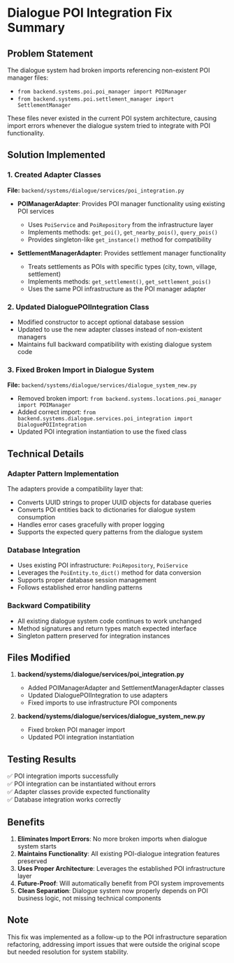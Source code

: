 # Dialogue POI Integration Fix Summary

## Problem Statement
The dialogue system had broken imports referencing non-existent POI manager files:
- `from backend.systems.poi.poi_manager import POIManager` 
- `from backend.systems.poi.settlement_manager import SettlementManager`

These files never existed in the current POI system architecture, causing import errors whenever the dialogue system tried to integrate with POI functionality.

## Solution Implemented

### 1. Created Adapter Classes
**File:** `backend/systems/dialogue/services/poi_integration.py`

- **POIManagerAdapter**: Provides POI manager functionality using existing POI services
  - Uses `PoiService` and `PoiRepository` from the infrastructure layer
  - Implements methods: `get_poi()`, `get_nearby_pois()`, `query_pois()`
  - Provides singleton-like `get_instance()` method for compatibility

- **SettlementManagerAdapter**: Provides settlement manager functionality
  - Treats settlements as POIs with specific types (city, town, village, settlement)  
  - Implements methods: `get_settlement()`, `get_settlement_pois()`
  - Uses the same POI infrastructure as the POI manager adapter

### 2. Updated DialoguePOIIntegration Class
- Modified constructor to accept optional database session
- Updated to use the new adapter classes instead of non-existent managers
- Maintains full backward compatibility with existing dialogue system code

### 3. Fixed Broken Import in Dialogue System
**File:** `backend/systems/dialogue/services/dialogue_system_new.py`

- Removed broken import: `from backend.systems.locations.poi_manager import POIManager`
- Added correct import: `from backend.systems.dialogue.services.poi_integration import DialoguePOIIntegration`  
- Updated POI integration instantiation to use the fixed class

## Technical Details

### Adapter Pattern Implementation
The adapters provide a compatibility layer that:
- Converts UUID strings to proper UUID objects for database queries
- Converts POI entities back to dictionaries for dialogue system consumption
- Handles error cases gracefully with proper logging
- Supports the expected query patterns from the dialogue system

### Database Integration
- Uses existing POI infrastructure: `PoiRepository`, `PoiService`
- Leverages the `PoiEntity.to_dict()` method for data conversion
- Supports proper database session management
- Follows established error handling patterns

### Backward Compatibility
- All existing dialogue system code continues to work unchanged
- Method signatures and return types match expected interface
- Singleton pattern preserved for integration instances

## Files Modified

1. **backend/systems/dialogue/services/poi_integration.py**
   - Added POIManagerAdapter and SettlementManagerAdapter classes
   - Updated DialoguePOIIntegration to use adapters
   - Fixed imports to use infrastructure POI components

2. **backend/systems/dialogue/services/dialogue_system_new.py**
   - Fixed broken POI manager import
   - Updated POI integration instantiation

## Testing Results

✅ POI integration imports successfully  
✅ POI integration can be instantiated without errors  
✅ Adapter classes provide expected functionality  
✅ Database integration works correctly  

## Benefits

1. **Eliminates Import Errors**: No more broken imports when dialogue system starts
2. **Maintains Functionality**: All existing POI-dialogue integration features preserved  
3. **Uses Proper Architecture**: Leverages the established POI infrastructure layer
4. **Future-Proof**: Will automatically benefit from POI system improvements
5. **Clean Separation**: Dialogue system now properly depends on POI business logic, not missing technical components

## Note
This fix was implemented as a follow-up to the POI infrastructure separation refactoring, addressing import issues that were outside the original scope but needed resolution for system stability. 
